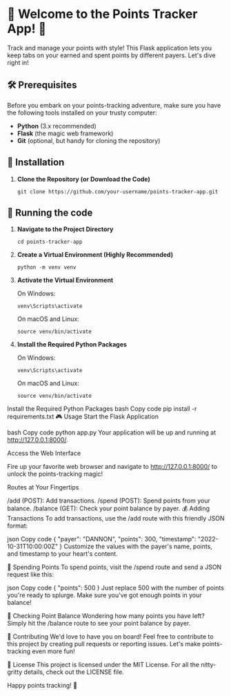 # 🎉 Welcome to the Points Tracker App! 🚀

Track and manage your points with style! This Flask application lets you keep tabs on your earned and spent points by different payers. Let's dive right in!

## 🛠️ Prerequisites

Before you embark on your points-tracking adventure, make sure you have the following tools installed on your trusty computer:

- **Python** (3.x recommended)
- **Flask** (the magic web framework)
- **Git** (optional, but handy for cloning the repository)

## 🚀 Installation

1. **Clone the Repository (or Download the Code)**

   ```terminal
   git clone https://github.com/your-username/points-tracker-app.git
   ```

## 🏃 Running the code

1. **Navigate to the Project Directory**

   ```terminal
   cd points-tracker-app
   ```
2. **Create a Virtual Environment (Highly Recommended)**

   ```terminal
   python -m venv venv
   ```
3. **Activate the Virtual Environment**

   On Windows:
    ```terminal
    venv\Scripts\activate
    ```

    On macOS and Linux:
    ```terminal
    source venv/bin/activate
    ```
4. **Install the Required Python Packages**

   On Windows:
    ```terminal
    venv\Scripts\activate
    ```

    On macOS and Linux:
    ```terminal
    source venv/bin/activate
    ```
Install the Required Python Packages
bash
Copy code
pip install -r requirements.txt
🎮 Usage
Start the Flask Application

bash
Copy code
python app.py
Your application will be up and running at http://127.0.0.1:8000/.

Access the Web Interface

Fire up your favorite web browser and navigate to http://127.0.0.1:8000/ to unlock the points-tracking magic!

Routes at Your Fingertips

/add (POST): Add transactions.
/spend (POST): Spend points from your balance.
/balance (GET): Check your point balance by payer.
💰 Adding Transactions
To add transactions, use the /add route with this friendly JSON format:

json
Copy code
{
"payer": "DANNON",
"points": 300,
"timestamp": "2022-10-31T10:00:00Z"
}
Customize the values with the payer's name, points, and timestamp to your heart's content.

💸 Spending Points
To spend points, visit the /spend route and send a JSON request like this:

json
Copy code
{
"points": 500
}
Just replace 500 with the number of points you're ready to splurge. Make sure you've got enough points in your balance!

🧮 Checking Point Balance
Wondering how many points you have left? Simply hit the /balance route to see your point balance by payer.

👥 Contributing
We'd love to have you on board! Feel free to contribute to this project by creating pull requests or reporting issues. Let's make points-tracking even more fun!

📜 License
This project is licensed under the MIT License. For all the nitty-gritty details, check out the LICENSE file.

Happy points tracking! 🎈
